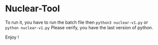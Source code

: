 # Nuclear-Tool

To run it, you have to run the batch file then `python3 nuclear-v1.py` or `python nuclear-v1.py`
Please verify, you have the last version of python.

Enjoy !
